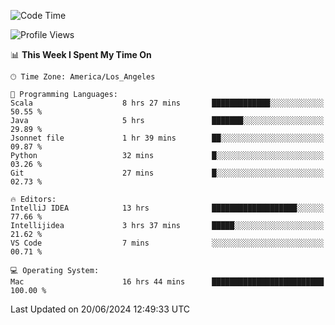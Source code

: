 <!--START_SECTION:waka-->
![Code Time](http://img.shields.io/badge/Code%20Time-1%2C061%20hrs%2035%20mins-blue)

![Profile Views](http://img.shields.io/badge/Profile%20Views-0-blue)

📊 **This Week I Spent My Time On** 

```text
🕑︎ Time Zone: America/Los_Angeles

💬 Programming Languages: 
Scala                    8 hrs 27 mins       █████████████░░░░░░░░░░░░   50.55 % 
Java                     5 hrs               ███████░░░░░░░░░░░░░░░░░░   29.89 % 
Jsonnet file             1 hr 39 mins        ██░░░░░░░░░░░░░░░░░░░░░░░   09.87 % 
Python                   32 mins             █░░░░░░░░░░░░░░░░░░░░░░░░   03.26 % 
Git                      27 mins             █░░░░░░░░░░░░░░░░░░░░░░░░   02.73 % 

🔥 Editors: 
IntelliJ IDEA            13 hrs              ███████████████████░░░░░░   77.66 % 
Intellijidea             3 hrs 37 mins       █████░░░░░░░░░░░░░░░░░░░░   21.62 % 
VS Code                  7 mins              ░░░░░░░░░░░░░░░░░░░░░░░░░   00.71 % 

💻 Operating System: 
Mac                      16 hrs 44 mins      █████████████████████████   100.00 % 
```


 Last Updated on 20/06/2024 12:49:33 UTC
<!--END_SECTION:waka-->
